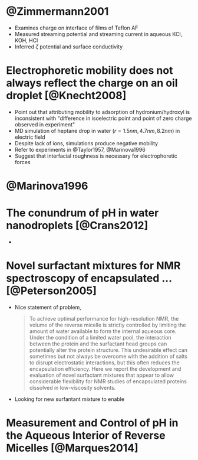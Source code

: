 # @Zimmermann2001

 * Examines charge on interface of films of Teflon AF
 * Measured streaming potential and streaming current in
   aqueous KCl, KOH, HCl
 * Inferred $\zeta$ potential and surface conductivity

# Electrophoretic mobility does not always reflect the charge on an oil droplet [@Knecht2008]

 * Point out that attributing mobility to adsorption of
   hydronium/hydroxyl is inconsistent with "difference in isoelectric
   point and point of zero charge observed in experiment"
 * MD simulation of heptane drop in water ($r=1.5nm, 4.7 nm, 8.2 nm$) in electric field
 * Despite lack of ions, simulations produce negative mobility
 * Refer to experiments in @Taylor1957, @Marinova1996
 * Suggest that interfacial roughness is necessary for electrophoretic forces

# @Marinova1996

# The conundrum of pH in water nanodroplets [@Crans2012]

 * 

# Novel surfactant mixtures for NMR spectroscopy of encapsulated ... [@Peterson2005]

 * Nice statement of problem,
   > To achieve optimal performance for high-resolution NMR, the
   > volume of the reverse micelle is strictly controlled by limiting
   > the amount of water available to form the internal aqueous
   > core. Under the condition of a limited water pool, the
   > interaction between the protein and the surfactant head groups
   > can potentially alter the protein structure. This undesirable
   > effect can sometimes but not always be overcome with the addition
   > of salts to disrupt electrostatic interactions, but this often
   > reduces the encapsulation efficiency. Here we report the
   > development and evaluation of novel surfactant mixtures that
   > appear to allow considerable flexibility for NMR studies of
   > encapsulated proteins dissolved in low-viscosity solvents.
 * Looking for new surfantant mixture to enable 

# Measurement and Control of pH in the Aqueous Interior of Reverse Micelles [@Marques2014]
